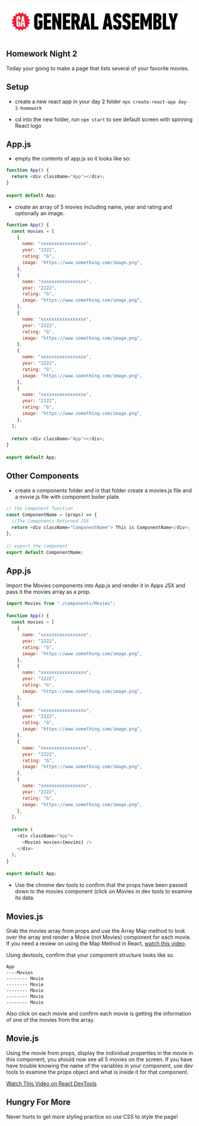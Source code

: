 [![General Assembly Logo](/ga_cog.png)](https://generalassemb.ly)

## Homework Night 2

Today your going to make a page that lists several of your favorite movies.

## Setup

- create a new react app in your day 2 folder `npx create-react-app day-2-homework`

- cd into the new folder, run `npm start` to see default screen with spinning React logo

## App.js

- empty the contents of app.js so it looks like so:

```js
function App() {
  return <div className="App"></div>;
}

export default App;
```

- create an array of 5 movies including name, year and rating and optionally an image.

```js
function App() {
  const movies = [
    {
      name: "xxxxxxxxxxxxxxxxx",
      year: "2222",
      rating: "G",
      image: "https://www.something.com/image.png",
    },
    {
      name: "xxxxxxxxxxxxxxxxx",
      year: "2222",
      rating: "G",
      image: "https://www.something.com/image.png",
    },
    {
      name: "xxxxxxxxxxxxxxxxx",
      year: "2222",
      rating: "G",
      image: "https://www.something.com/image.png",
    },
    {
      name: "xxxxxxxxxxxxxxxxx",
      year: "2222",
      rating: "G",
      image: "https://www.something.com/image.png",
    },
    {
      name: "xxxxxxxxxxxxxxxxx",
      year: "2222",
      rating: "G",
      image: "https://www.something.com/image.png",
    },
  ];

  return <div className="App"></div>;
}

export default App;
```

## Other Components

- create a components folder and in that folder create a movies.js file and a movie.js file with component boiler plate.

```js
// the component function
const ComponentName = (props) => {
  //The Components Returned JSX
  return <div className="ComponentName"> This is ComponentName</div>;
};

// export the component
export default ComponentName;
```

## App.js

Import the Movies components into App.js and render it in Apps JSX and pass it the movies array as a prop.

```js
import Movies from "./components/Movies";

function App() {
  const movies = [
    {
      name: "xxxxxxxxxxxxxxxxx",
      year: "2222",
      rating: "G",
      image: "https://www.something.com/image.png",
    },
    {
      name: "xxxxxxxxxxxxxxxxx",
      year: "2222",
      rating: "G",
      image: "https://www.something.com/image.png",
    },
    {
      name: "xxxxxxxxxxxxxxxxx",
      year: "2222",
      rating: "G",
      image: "https://www.something.com/image.png",
    },
    {
      name: "xxxxxxxxxxxxxxxxx",
      year: "2222",
      rating: "G",
      image: "https://www.something.com/image.png",
    },
    {
      name: "xxxxxxxxxxxxxxxxx",
      year: "2222",
      rating: "G",
      image: "https://www.something.com/image.png",
    },
  ];

  return (
    <div className="App">
      <Movies movies={movies} />
    </div>
  );
}

export default App;
```

- Use the chrome dev tools to confirm that the props have been passed down to the movies component (click on Movies in dev tools to examine its data.

## Movies.js

Grab the movies array from props and use the Array Map method to look over the array and render a Movie (not Movies) component for each movie. If you need a review on using the Map Method in React, [watch this video](https://www.youtube.com/watch?v=HYjDmu9sPfc).

Using devtools, confirm that your component structure looks like so.

```
App
----Movies
-------- Movie
-------- Movie
-------- Movie
-------- Movie
-------- Movie
```

Also click on each movie and confirm each movie is getting the information of one of the movies from the array.

## Movie.js

Using the movie from props, display the individual properties in the movie in this component, you should now see all 5 movies on the screen. If you have have trouble knowing the name of the variables in your component, use dev tools to examine the props object and what is inside it for that component.

[Watch This Video on React DevTools](https://www.youtube.com/watch?v=2Kn1fry91tk)

## Hungry For More

Never hurts to get more styling practice so use CSS to style the page!
